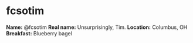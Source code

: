 # fcsotim
**Name:** @fcsotim
**Real name:** Unsurprisingly, Tim.
**Location:** Columbus, OH
**Breakfast:** Blueberry bagel
